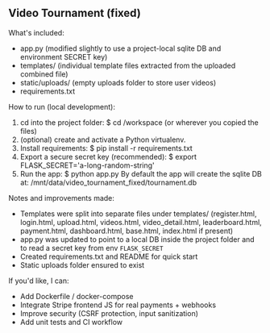 Video Tournament (fixed)
-----------------------

What's included:
- app.py (modified slightly to use a project-local sqlite DB and environment SECRET key)
- templates/ (individual template files extracted from the uploaded combined file)
- static/uploads/ (empty uploads folder to store user videos)
- requirements.txt

How to run (local development):
1. cd into the project folder:
   $ cd /workspace (or wherever you copied the files)
2. (optional) create and activate a Python virtualenv.
3. Install requirements:
   $ pip install -r requirements.txt
4. Export a secure secret key (recommended):
   $ export FLASK_SECRET='a-long-random-string'
5. Run the app:
   $ python app.py
   By default the app will create the sqlite DB at: /mnt/data/video_tournament_fixed/tournament.db

Notes and improvements made:
- Templates were split into separate files under templates/ (register.html, login.html, upload.html, videos.html, video_detail.html, leaderboard.html, payment.html, dashboard.html, base.html, index.html if present)
- app.py was updated to point to a local DB inside the project folder and to read a secret key from env `FLASK_SECRET`
- Created requirements.txt and README for quick start
- Static uploads folder ensured to exist

If you'd like, I can:
- Add Dockerfile / docker-compose
- Integrate Stripe frontend JS for real payments + webhooks
- Improve security (CSRF protection, input sanitization)
- Add unit tests and CI workflow
